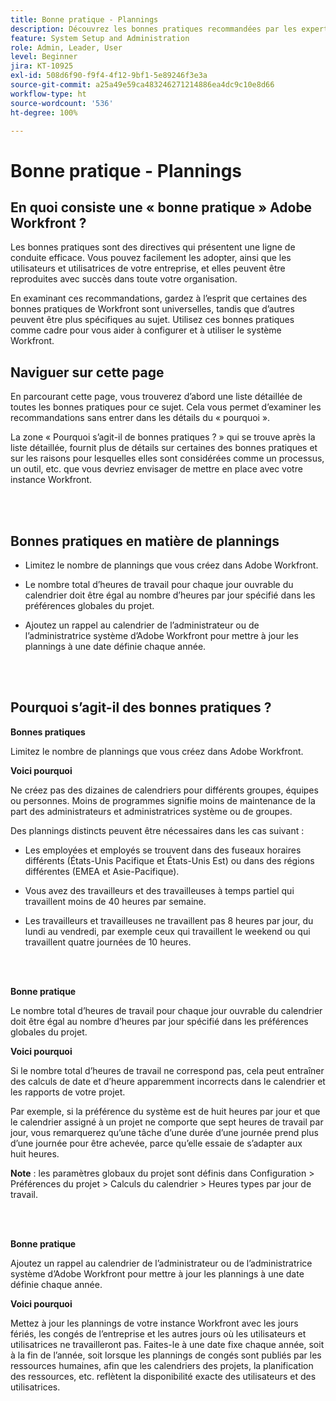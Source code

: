 ```yaml
---
title: Bonne pratique - Plannings
description: Découvrez les bonnes pratiques recommandées par les expertes et experts d’Adobe Workfront en matière de configuration, de gestion et d’utilisation des plannings Workfront.
feature: System Setup and Administration
role: Admin, Leader, User
level: Beginner
jira: KT-10925
exl-id: 508d6f90-f9f4-4f12-9bf1-5e89246f3e3a
source-git-commit: a25a49e59ca483246271214886ea4dc9c10e8d66
workflow-type: ht
source-wordcount: '536'
ht-degree: 100%

---
```


# Bonne pratique - Plannings

## En quoi consiste une « bonne pratique » Adobe Workfront ?

Les bonnes pratiques sont des directives qui présentent une ligne de conduite efficace. Vous pouvez facilement les adopter, ainsi que les utilisateurs et utilisatrices de votre entreprise, et elles peuvent être reproduites avec succès dans toute votre organisation.

En examinant ces recommandations, gardez à l’esprit que certaines des bonnes pratiques de Workfront sont universelles, tandis que d’autres peuvent être plus spécifiques au sujet. Utilisez ces bonnes pratiques comme cadre pour vous aider à configurer et à utiliser le système Workfront.

## Naviguer sur cette page

En parcourant cette page, vous trouverez d’abord une liste détaillée de toutes les bonnes pratiques pour ce sujet. Cela vous permet d’examiner les recommandations sans entrer dans les détails du « pourquoi ».

La zone « Pourquoi s’agit-il de bonnes pratiques ? » qui se trouve après la liste détaillée, fournit plus de détails sur certaines des bonnes pratiques et sur les raisons pour lesquelles elles sont considérées comme un processus, un outil, etc. que vous devriez envisager de mettre en place avec votre instance Workfront.

</br>
</br>

## Bonnes pratiques en matière de plannings

* Limitez le nombre de plannings que vous créez dans Adobe Workfront.

* Le nombre total d’heures de travail pour chaque jour ouvrable du calendrier doit être égal au nombre d’heures par jour spécifié dans les préférences globales du projet.

* Ajoutez un rappel au calendrier de l’administrateur ou de l’administratrice système d’Adobe Workfront pour mettre à jour les plannings à une date définie chaque année.

</br>
</br>

## Pourquoi s’agit-il des bonnes pratiques ?

**Bonnes pratiques**

Limitez le nombre de plannings que vous créez dans Adobe Workfront.



**Voici pourquoi**

Ne créez pas des dizaines de calendriers pour différents groupes, équipes ou personnes. Moins de programmes signifie moins de maintenance de la part des administrateurs et administratrices système ou de groupes.



Des plannings distincts peuvent être nécessaires dans les cas suivant :

* Les employées et employés se trouvent dans des fuseaux horaires différents (États-Unis Pacifique et États-Unis Est) ou dans des régions différentes (EMEA et Asie-Pacifique).

* Vous avez des travailleurs et des travailleuses à temps partiel qui travaillent moins de 40 heures par semaine.

* Les travailleurs et travailleuses ne travaillent pas 8 heures par jour, du lundi au vendredi, par exemple ceux qui travaillent le weekend ou qui travaillent quatre journées de 10 heures.

</br>
</br>

**Bonne pratique**

Le nombre total d’heures de travail pour chaque jour ouvrable du calendrier doit être égal au nombre d’heures par jour spécifié dans les préférences globales du projet.



**Voici pourquoi**

Si le nombre total d’heures de travail ne correspond pas, cela peut entraîner des calculs de date et d’heure apparemment incorrects dans le calendrier et les rapports de votre projet.

Par exemple, si la préférence du système est de huit heures par jour et que le calendrier assigné à un projet ne comporte que sept heures de travail par jour, vous remarquerez qu’une tâche d’une durée d’une journée prend plus d’une journée pour être achevée, parce qu’elle essaie de s’adapter aux huit heures.

**Note** : les paramètres globaux du projet sont définis dans Configuration > Préférences du projet > Calculs du calendrier > Heures types par jour de travail.

</br>
</br>


**Bonne pratique**

Ajoutez un rappel au calendrier de l’administrateur ou de l’administratrice système d’Adobe Workfront pour mettre à jour les plannings à une date définie chaque année.

**Voici pourquoi**

Mettez à jour les plannings de votre instance Workfront avec les jours fériés, les congés de l’entreprise et les autres jours où les utilisateurs et utilisatrices ne travailleront pas. Faites-le à une date fixe chaque année, soit à la fin de l’année, soit lorsque les plannings de congés sont publiés par les ressources humaines, afin que les calendriers des projets, la planification des ressources, etc. reflètent la disponibilité exacte des utilisateurs et des utilisatrices.
